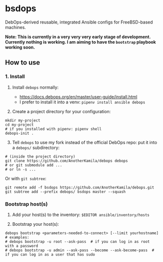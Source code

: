 # bsdops

DebOps-derived reusable, integrated Ansible configs for FreeBSD-based machines.

**Note: This is currently in a very very very early stage of development. Currently nothing is working. I am aiming to have the `bootstrap` playbook working soon.**

## How to use

### 1. Install

1. Install `debops` normally:
   * https://docs.debops.org/en/master/user-guide/install.html
   * I prefer to install it into a venv: `pipenv install ansible debops`

2. Create a project directory for your configuration:
  ```
  mkdir my-project
  cd my-project
  # if you installed with pipenv: pipenv shell
  debops-init .
  ```

3. Tell `debops` to use my fork instead of the official DebOps repo: put it into a `debops/` subdirectory:
  ```
  # (inside the project directory)
  git clone https://github.com/AnotherKamila/debops debops
  # or git submodule add ...
  # or ln -s ...
  ```

   Or with `git subtree`:
  ```
  git remote add -f bsdops https://github.com/AnotherKamila/debops.git
  git subtree add --prefix debops/ bsdops master --squash
  ```

### Bootstrap host(s)

1. Add your host(s) to the inventory: `$EDITOR ansible/inventory/hosts`

2. Bootstrap your host(s):
  ```
  debops bootstrap <parameters-needed-to-connect> [--limit yourhostname]
  # examples:
  # debops bootstrap -u root --ask-pass  # if you can log in as root with a password
  # debops bootstrap -u admin --ask-pass --become --ask-become-pass  # if you can log in as a user that has sudo
  ```
